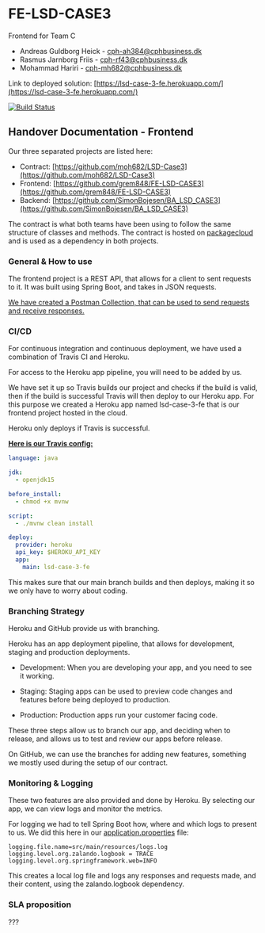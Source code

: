 # FE-LSD-CASE3

Frontend for Team C

- Andreas Guldborg Heick - cph-ah384@cphbusiness.dk
- Rasmus Jarnborg Friis - cph-rf43@cphbusiness.dk
- Mohammad Hariri - cph-mh682@cphbusiness.dk

Link to deployed solution:
[https://lsd-case-3-fe.herokuapp.com/](https://lsd-case-3-fe.herokuapp.com/)

[![Build Status](https://travis-ci.com/grem848/FE-LSD-CASE3.svg?branch=main)](https://travis-ci.com/grem848/FE-LSD-CASE3)

## Handover Documentation - Frontend

Our three separated projects are listed here:

- Contract: [https://github.com/moh682/LSD-Case3](https://github.com/moh682/LSD-Case3)
- Frontend: [https://github.com/grem848/FE-LSD-CASE3](https://github.com/grem848/FE-LSD-CASE3)
- Backend: [https://github.com/SimonBojesen/BA_LSD_CASE3](https://github.com/SimonBojesen/BA_LSD_CASE3)

The contract is what both teams have been using to follow the same structure of classes and methods. The contract is hosted on [packagecloud](https://packagecloud.io/lsdckmwn/lsdcontract) and is used as a dependency in both projects.

### General & How to use

The frontend project is a REST API, that allows for a client to sent requests to it. It was built using Spring Boot, and takes in JSON requests.

[We have created a Postman Collection, that can be used to send requests and receive responses.](https://github.com/grem848/FE-LSD-CASE3/blob/main/LSD-CASE3-frontend-Client.postman_collection.json)

### CI/CD

For continuous integration and continuous deployment, we have used a combination of Travis CI and Heroku.

For access to the Heroku app pipeline, you will need to be added by us.

We have set it up so Travis builds our project and checks if the build is valid, then if the build is successful Travis will then deploy to our Heroku app. For this purpose we created a Heroku app named lsd-case-3-fe that is our frontend project hosted in the cloud.

Heroku only deploys if Travis is successful.

**[Here is our Travis config:](https://github.com/grem848/FE-LSD-CASE3/blob/main/.travis.yml)**

```yml
language: java

jdk:
  - openjdk15

before_install:
  - chmod +x mvnw

script:
  - ./mvnw clean install

deploy:
  provider: heroku
  api_key: $HEROKU_API_KEY
  app:
    main: lsd-case-3-fe
```

This makes sure that our main branch builds and then deploys, making it so we only have to worry about coding.

### Branching Strategy

Heroku and GitHub provide us with branching.

Heroku has an app deployment pipeline, that allows for development, staging and production deployments.

- Development: When you are developing your app, and you need to see it working.

- Staging: Staging apps can be used to preview code changes and features before being deployed to production.

- Production: Production apps run your customer facing code.

These three steps allow us to branch our app, and deciding when to release, and allows us to test and review our apps before release.

On GitHub, we can use the branches for adding new features, something we mostly used during the setup of our contract.

### Monitoring & Logging

These two features are also provided and done by Heroku.
By selecting our app, we can view logs and monitor the metrics.

For logging we had to tell Spring Boot how, where and which logs to present to us. We did this here in our [application.properties](https://github.com/grem848/FE-LSD-CASE3/blob/main/src/main/resources/application.properties) file:

```properties
logging.file.name=src/main/resources/logs.log
logging.level.org.zalando.logbook = TRACE
logging.level.org.springframework.web=INFO
```

This creates a local log file and logs any responses and requests made, and their content, using the zalando.logbook dependency.

### SLA proposition

???

